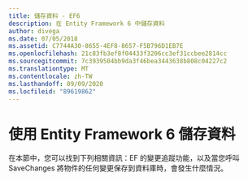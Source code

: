 ```yaml
---
title: 儲存資料 - EF6
description: 在 Entity Framework 6 中儲存資料
author: divega
ms.date: 07/05/2018
ms.assetid: C7744A30-8655-4EF8-8657-F5B796D1EB7E
ms.openlocfilehash: 21c83fb3ef8f04433f3206cc3ef31ccbee2814cc
ms.sourcegitcommit: 7c3939504bb9da3f46bea3443638b808c04227c2
ms.translationtype: MT
ms.contentlocale: zh-TW
ms.lasthandoff: 09/09/2020
ms.locfileid: "89619862"
---
```

# <a name="saving-data-with-entity-framework-6"></a>使用 Entity Framework 6 儲存資料

在本節中，您可以找到下列相關資訊：EF 的變更追蹤功能，以及當您呼叫 SaveChanges 將物件的任何變更保存到資料庫時，會發生什麼情況。
